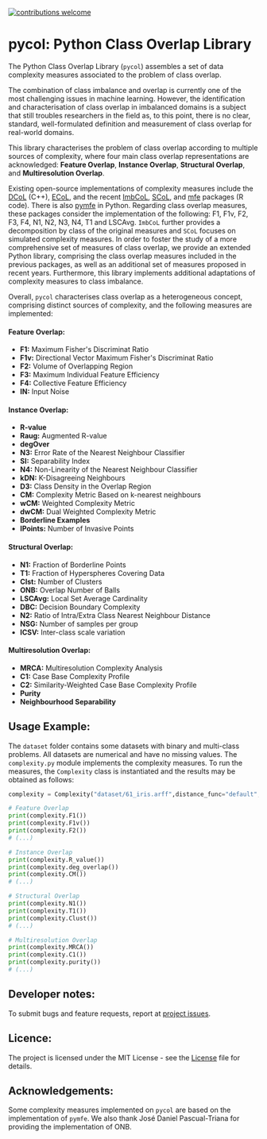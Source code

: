 [![contributions welcome](https://img.shields.io/badge/contributions-welcome-brightgreen.svg?style=flat)](https://github.com/dwyl/esta/issues)

# pycol: Python Class Overlap Library

The Python Class Overlap Library (`pycol`) assembles a set of data complexity measures associated to the problem of class overlap. 

The combination of class imbalance and overlap is currently one of the most challenging issues in machine learning. However, the identification and characterisation of class overlap in imbalanced domains is a subject that still troubles researchers in the field as, to this point, there is no clear, standard, well-formulated definition and measurement of class overlap for real-world domains.

This library characterises the problem of class overlap according to multiple sources of complexity, where four main class overlap representations are acknowledged: **Feature Overlap**, **Instance Overlap**, **Structural Overlap**, and **Multiresolution Overlap**.

Existing open-source implementations of complexity measures include the [DCoL](https://github.com/nmacia/dcol) (C++), [ECoL](https://github.com/lpfgarcia/ECoL), and the recent [ImbCoL](https://github.com/victorhb/ImbCoL), [SCoL](https://github.com/lpfgarcia/SCoL), and [mfe](https://github.com/rivolli/mfe) packages (R code). There is also 
[pymfe](https://github.com/ealcobaca/pymfe) in Python. Regarding class overlap measures, these packages consider the implementation of the following: F1, F1v, F2, F3, F4, N1, N2, N3, N4, T1 and LSCAvg. `ImbCoL` further provides a decomposition by class of the original measures and `SCoL` focuses on simulated complexity measures. In order to foster the study of a more comprehensive set of measures of class overlap, we provide an extended Python library, comprising the class overlap measures included in the previous packages, as well as an additional set of measures proposed in recent years. Furthermore, this library implements additional adaptations of complexity measures to class imbalance. 

Overall, `pycol` characterises class overlap as a heterogeneous concept, comprising distinct sources of complexity, and the following measures are implemented:


#### Feature Overlap:
* **F1:** Maximum Fisher's Discriminat Ratio
* **F1v:** Directional Vector Maximum Fisher's Discriminat Ratio
* **F2:** Volume of Overlapping Region
* **F3:** Maximum Individual Feature Efficiency
* **F4:** Collective Feature Efficiency
* **IN:** Input Noise


#### Instance Overlap:
* **R-value**
* **Raug:** Augmented R-value
* **degOver**
* **N3:** Error Rate of the Nearest Neighbour Classifier
* **SI:** Separability Index
* **N4:** Non-Linearity of the Nearest Neighbour Classifier
* **kDN:** K-Disagreeing Neighbours
* **D3:** Class Density in the Overlap Region
* **CM:** Complexity Metric Based on k-nearest neighbours
* **wCM:** Weighted Complexity Metric
* **dwCM:** Dual Weighted Complexity Metric
* **Borderline Examples**
* **IPoints:** Number of Invasive Points


#### Structural Overlap:
* **N1:** Fraction of Borderline Points
* **T1:** Fraction of Hyperspheres Covering Data
* **Clst:** Number of Clusters
* **ONB:** Overlap Number of Balls
* **LSCAvg:** Local Set Average Cardinality
* **DBC:** Decision Boundary Complexity
* **N2:** Ratio of Intra/Extra Class Nearest Neighbour Distance
* **NSG:** Number of samples per group
* **ICSV:** Inter-class scale variation


#### Multiresolution Overlap:
* **MRCA:** Multiresolution Complexity Analysis
* **C1:** Case Base Complexity Profile
* **C2:** Similarity-Weighted Case Base Complexity Profile
* **Purity**
* **Neighbourhood Separability**

## Usage Example:

The `dataset` folder contains some datasets with binary and multi-class problems. All datasets are numerical and have no missing values. The `complexity.py` module implements the complexity measures.
To run the measures, the `Complexity` class is instantiated and the results may be obtained as follows:

```python
complexity = Complexity("dataset/61_iris.arff",distance_func="default",file_type="arff")

# Feature Overlap
print(complexity.F1())
print(complexity.F1v())
print(complexity.F2())
# (...)

# Instance Overlap
print(complexity.R_value())
print(complexity.deg_overlap())
print(complexity.CM())
# (...)

# Structural Overlap
print(complexity.N1())
print(complexity.T1())
print(complexity.Clust())
# (...)

# Multiresolution Overlap
print(complexity.MRCA())
print(complexity.C1())
print(complexity.purity())
# (...)
```

## Developer notes:
To submit bugs and feature requests, report at [project issues](https://github.com/DiogoApostolo/pycol/issues).

## Licence:
The project is licensed under the MIT License - see the [License](https://github.com/DiogoApostolo/pycol/blob/main/LICENCE) file for details.

## Acknowledgements:
Some complexity measures implemented on `pycol` are based on the implementation of `pymfe`. We also thank José Daniel Pascual-Triana for providing the implementation of ONB.

